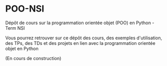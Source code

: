 # POO-NSI
Dépôt de cours sur la programmation orientée objet (POO) en Python - Term NSI

Vous pourrez retrouver sur ce dépôt des cours, des exemples d'utilisation, des TPs, des TDs et des projets en lien avec la programmation orientée objet en Python

(En cours de construction)